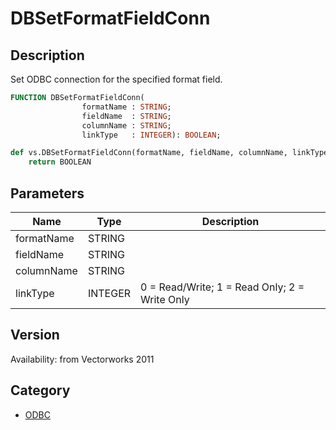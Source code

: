 # DBSetFormatFieldConn

## Description
Set ODBC connection for the specified format field.

```pascal
FUNCTION DBSetFormatFieldConn(
				formatName : STRING;
				fieldName  : STRING;
				columnName : STRING;
				linkType   : INTEGER): BOOLEAN;
```

```python
def vs.DBSetFormatFieldConn(formatName, fieldName, columnName, linkType):
    return BOOLEAN
```

## Parameters
|Name|Type|Description|
|---|---|---|
|formatName|STRING|   |
|fieldName|STRING|   |
|columnName|STRING|   |
|linkType|INTEGER|0 = Read/Write; 1 = Read Only; 2 = Write Only|

## Version
Availability: from Vectorworks 2011

## Category
* [ODBC](../Categories/ODBC.md)
